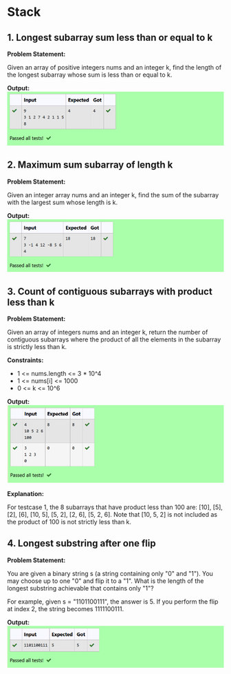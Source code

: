 # Stack

## 1. Longest subarray sum less than or equal to k

**Problem Statement:** 

Given an array of positive integers nums and an integer k, find the length of the longest subarray whose sum is less than or equal to k. 

**Output:**
![Longest subarray sum less than or equal to k](assets/1.png)

## 2. Maximum sum subarray of length k

**Problem Statement:** 

Given an integer array nums and an integer k, find the sum of the subarray with the largest sum whose length is k.

**Output:**
![Maximum sum subarray of length k](assets/2.png)

## 3. Count of contiguous subarrays with product less than k

**Problem Statement:** 

Given an array of integers nums and an integer k, return the number of contiguous subarrays where the product of all the elements in the subarray is strictly less than k.

**Constraints:**
- 1 <= nums.length <= 3 * 10^4
- 1 <= nums[i] <= 1000
- 0 <= k <= 10^6

**Output:**
![Count of contiguous subarrays with product less than k](assets/3.png)

**Explanation:**

For testcase 1, the 8 subarrays that have product less than 100 are: [10], [5], [2], [6], [10, 5], [5, 2], [2, 6], [5, 2, 6]. Note that [10, 5, 2] is not included as the product of 100 is not strictly less than k.

## 4. Longest substring after one flip

**Problem Statement:** 

You are given a binary string s (a string containing only "0" and "1"). You may choose up to one "0" and flip it to a "1". What is the length of the longest substring achievable that contains only "1"?

For example, given s = "1101100111", the answer is 5. If you perform the flip at index 2, the string becomes 1111100111.

**Output:**
![Longest substring after one flip](assets/4.png)


